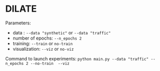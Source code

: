 # DILATE

Parameters:
- data : `--data "synthetic"` or `--data "traffic"`
- number of epochs: `--n_epochs 2`
- training: `--train` or `no-train`
- visualization: `--viz` or `no-viz`

Command to launch experiments:
`python main.py --data "traffic" --n_epochs 2 --no-train  --viz`
